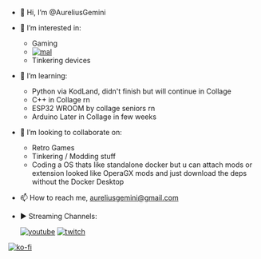 - 👋 Hi, I’m @AureliusGemini
- 👀 I’m interested in:
     - Gaming
     - [![mal](https://cdn.myanimelist.net/images/favicon.ico)](https://myanimelist.net/profile/AureliusGemini)
     - Tinkering devices
- 🌱 I’m learning:
     - Python via KodLand, didn't finish but will continue in Collage
     - C++ in Collage rn
     - ESP32 WROOM by collage seniors rn
     - Arduino Later in Collage in few weeks
- 💞️ I’m looking to collaborate on:
     - Retro Games
     - Tinkering / Modding stuff
     - Coding a OS thats like standalone docker but u can attach mods or extension looked like OperaGX mods and just download the deps without the Docker Desktop
- 📫 How to reach me, aureliusgemini@gmail.com
- ▶ Streaming Channels:
  
     [![youtube](https://icons-for-free.com/download-icon-super+tiny+icons+youtube-1324450801208600807_32.png)](https://www.youtube.com/channel/UC4NqCAyAf0s-gxzOVZBnRng)
     [![twitch](https://static.twitchcdn.net/assets/favicon-32-e29e246c157142c94346.png)](https://www.twitch.tv/aureliusgemini)

 [![ko-fi](https://ko-fi.com/img/githubbutton_sm.svg)](https://ko-fi.com/V7V6RIGNF) 
<!---
AureliusGemini/AureliusGemini is a ✨ special ✨ repository because its `README.md` (this file) appears on your GitHub profile.
You can click the Preview link to take a look at your changes.
--->
